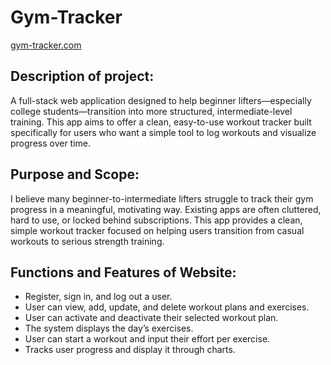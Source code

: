 # Gym-Tracker

[gym-tracker.com](https://gym-tracker.com/)

## Description of project:

A full-stack web application designed to help beginner lifters—especially college students—transition into more structured, intermediate-level training. This app aims to offer a clean, easy-to-use workout tracker built specifically for users who want a simple tool to log workouts and visualize progress over time.

## Purpose and Scope:

I believe many beginner-to-intermediate lifters struggle to track their gym progress in a meaningful, motivating way. Existing apps are often cluttered, hard to use, or locked behind subscriptions. This app provides a clean, simple workout tracker focused on helping users transition from casual workouts to serious strength training.

## Functions and Features of Website:

- Register, sign in, and log out a user.
- User can view, add, update, and delete workout plans and exercises.
- User can activate and deactivate their selected workout plan.
- The system displays the day’s exercises.
- User can start a workout and input their effort per exercise.
- Tracks user progress and display it through charts.
